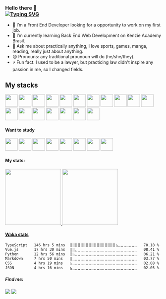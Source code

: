 ### Hello there 👋 <br> [![Typing SVG](https://readme-typing-svg.demolab.com?font=Fira+Code&weight=600&pause=1000&color=008080&multiline=true&width=435&lines=I'm+Lu%C3%ADs+Nunes;Or+CToH10)](https://git.io/typing-svg)
- 🔭 I’m a Front End Developer looking for a opportunity to work on my first job.
- 🌱 I’m currently learning Back End Web Development on Kenzie Academy Brasil.
- 💬 Ask me about practically anything, I love sports, games, manga, reading, really just about anything.
- 😄 Pronouns: any traditional prounoun will do (he/she/they).
- ⚡ Fun fact: I used to be a lawyer, but practicing law didn't inspire any passion in me, so I changed fields.

## My stacks


<section background-color="#fff">
<img src="https://cdn.jsdelivr.net/gh/devicons/devicon/icons/html5/html5-plain.svg" width="40" height="40"/> 
<img src="https://cdn.jsdelivr.net/gh/devicons/devicon/icons/css3/css3-plain.svg" width="40" height="40"/>    
<img src="https://cdn.jsdelivr.net/gh/devicons/devicon/icons/javascript/javascript-plain.svg" width="40" height="40"/>         
<img src="https://cdn.jsdelivr.net/gh/devicons/devicon/icons/typescript/typescript-plain.svg" width="40" height="40"/>                   
<img src="https://cdn.jsdelivr.net/gh/devicons/devicon/icons/react/react-original.svg" width="40" height="40"/>
<img src="https://cdn.jsdelivr.net/gh/devicons/devicon/icons/vuejs/vuejs-plain.svg" width="40" height="40"/>
<img src="https://cdn.jsdelivr.net/gh/devicons/devicon/icons/nextjs/nextjs-line.svg" width="40" height="40"/> 
<img src="https://cdn.jsdelivr.net/gh/devicons/devicon/icons/bootstrap/bootstrap-plain.svg" width="40" height="40" />
<img src="https://cdn.jsdelivr.net/gh/devicons/devicon/icons/nodejs/nodejs-plain.svg" width="40" height="40"/>        
<img src="https://cdn.jsdelivr.net/gh/devicons/devicon/icons/express/express-original.svg" width="40" height="40"/>
<img src="https://cdn.jsdelivr.net/gh/devicons/devicon/icons/nestjs/nestjs-plain.svg"  width="40" height="40"/>
<img src="https://cdn.jsdelivr.net/gh/devicons/devicon/icons/python/python-plain.svg" width="40" height="40"/> 
<img src="https://cdn.jsdelivr.net/gh/devicons/devicon/icons/django/django-plain.svg" width="40" height="40"/>  
<img src="https://cdn.jsdelivr.net/gh/devicons/devicon/icons/postgresql/postgresql-plain.svg"width="40" height="40"/>    
<img src="https://cdn.jsdelivr.net/gh/devicons/devicon/icons/jest/jest-plain.svg" width="40" height="40"/>   
<img src="https://cdn.jsdelivr.net/gh/devicons/devicon/icons/github/github-original.svg" width="40" height="40"/>
<img src="https://cdn.jsdelivr.net/gh/devicons/devicon/icons/git/git-original.svg" width="40" height="40"/>
<img src="https://cdn.jsdelivr.net/gh/devicons/devicon/icons/jira/jira-original.svg" width="40" height="40" />
<section/>

           
            
          
          
#### Want to study
<section>     
<img src="https://cdn.jsdelivr.net/gh/devicons/devicon/icons/selenium/selenium-original.svg" width="40" height="40"/>      
<img src="https://cdn.jsdelivr.net/gh/devicons/devicon/icons/angularjs/angularjs-plain.svg" width="40" height="40"/>
<img src="https://cdn.jsdelivr.net/gh/devicons/devicon/icons/dot-net/dot-net-plain.svg"  width="40" height="40" />
<img src="https://cdn.jsdelivr.net/gh/devicons/devicon/icons/amazonwebservices/amazonwebservices-original.svg" width="40" height="40"/>       
<img src="https://cdn.jsdelivr.net/gh/devicons/devicon/icons/flutter/flutter-plain.svg" width="40" height="40"/>          
<img src="https://cdn.jsdelivr.net/gh/devicons/devicon/icons/docker/docker-plain.svg" width="40" height="40"/>    
<img src="https://cdn.jsdelivr.net/gh/devicons/devicon/icons/mongodb/mongodb-plain.svg" width="40" height="40"/> 
<img src="https://cdn.jsdelivr.net/gh/devicons/devicon/icons/php/php-plain.svg" width="40" height="40"/>
<section/>
                  
          
#### My stats:
<section>
<a href="https://github.com/CToH10">
<img height="180em" src="https://github-readme-stats.vercel.app/api/top-langs/?username=CToH10&layout=compact&langs_count=7&theme=dracula"/>
<img height="180em" src="https://github-readme-stats.vercel.app/api?username=CToH10&show_icons=true&theme=dracula&include_all_commits=true&count_private=true"/>
</section>
           
#### Waka stats
<!--START_SECTION:waka-->

```txt
TypeScript   146 hrs 5 mins  ⣿⣿⣿⣿⣿⣿⣿⣿⣿⣿⣿⣿⣿⣿⣿⣿⣿⣦⣀⣀⣀⣀⣀⣀⣀   70.18 %
Vue.js       17 hrs 30 mins  ⣿⣿⣄⣀⣀⣀⣀⣀⣀⣀⣀⣀⣀⣀⣀⣀⣀⣀⣀⣀⣀⣀⣀⣀⣀   08.41 %
Python       12 hrs 56 mins  ⣿⣦⣀⣀⣀⣀⣀⣀⣀⣀⣀⣀⣀⣀⣀⣀⣀⣀⣀⣀⣀⣀⣀⣀⣀   06.21 %
Markdown     7 hrs 50 mins   ⣿⣀⣀⣀⣀⣀⣀⣀⣀⣀⣀⣀⣀⣀⣀⣀⣀⣀⣀⣀⣀⣀⣀⣀⣀   03.77 %
CSS          4 hrs 19 mins   ⣦⣀⣀⣀⣀⣀⣀⣀⣀⣀⣀⣀⣀⣀⣀⣀⣀⣀⣀⣀⣀⣀⣀⣀⣀   02.08 %
JSON         4 hrs 16 mins   ⣦⣀⣀⣀⣀⣀⣀⣀⣀⣀⣀⣀⣀⣀⣀⣀⣀⣀⣀⣀⣀⣀⣀⣀⣀   02.05 %
```

<!--END_SECTION:waka-->
          
##### Find me:
<a href="https://www.linkedin.com/in/luisnunesdev/" target="_blank"><img src="https://img.shields.io/badge/-LinkedIn-%230077B5?style=for-the-badge&logo=linkedin&logoColor=white" target="_blank"></a>
<a href = "mailto:devluisnunes@gmail.com"><img src="https://img.shields.io/badge/Gmail-D14836?style=for-the-badge&logo=gmail&logoColor=white" target="_blank"></a>
